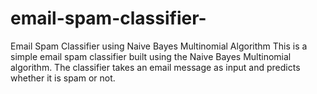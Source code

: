 # email-spam-classifier-
Email Spam Classifier using Naive Bayes Multinomial Algorithm  This is a simple email spam classifier built using the Naive Bayes Multinomial algorithm. The classifier takes an email message as input and predicts whether it is spam or not.
